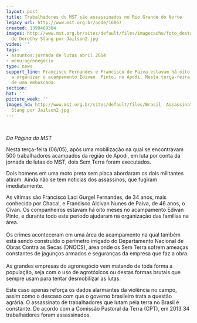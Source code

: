 ```yaml
---
layout: post
title: Trabalhadores do MST são assassinados no Rio Grande do Norte
legacy_url: http://www.mst.org.br/node/16067
created: 1399469304
images: http://www.mst.org.br/sites/default/files/imagecache/foto_destaque/Brasil  Assassinato
  de Dorothy Stang por Jailson2.jpg
video: ''
tags:
- assuntos:jornada de lutas abril 2014
- menu:agronegócio
type: news
support_line: Francisco Fernandes e Francisco de Paiva estavam há oito meses ajudando
  a organizar o acampamento Edivan  Pinto, no Apodi. Nesta terça-feira, foram vítimas
  de uma emboscada.
section: 
hat: ''
picture_week: ''
images_hd: http://www.mst.org.br/sites/default/files/Brasil  Assassinato de Dorothy
  Stang por Jailson2.jpg
---
```

<p><em><br></em></p><p><em>Da Página do MST</em></p><p>Nesta terça-feira (06/05), após uma mobilização na qual se encontravam 500 trabalhadores acampados da região de Apodi, em luta por conta da jornada de lutas do MST, dois Sem&nbsp;Terra foram executados.&nbsp;</p><p>Dois homens em uma moto preta sem placa abordaram os dois militantes atiram. Ainda não se tem noticias dos  assassinos, que fugiram imediatamente.</p><p>As vítimas são Francisco Laci Gurgel Fernandes, de 34 anos, mais conhecido por Chacal, e Francisco Alcivan Nunes de Paiva, de 46 anos, o Civan. Os companheiros estavam há oito meses no acampamento Edivan Pinto, e durante todo este período ajudaram na organização das famílias na área.<br><br>Os crimes aconteceram em uma área de acampamento na qual também está sendo construído o perímetro irrigado do Departamento Nacional de Obras Contra as Secas (DNOCS), área onde os Sem Terra sofrem ameaças constantes de jagunços armados e seguranças da empresa que faz a obra.<br><br>As grandes empresas do agronegócio vem matando de toda forma a população, seja com o uso de agrotóxicos ou destas formas brutais que sempre usam para tentar desmobilizar as lutas.</p><p>Este caso apenas  reforça os dados alarmantes da violência no campo, assim como o  descaso com que o governo brasileiro trata a questão agrária. O assassinato de trabalhadores que lutam pela terra no Brasil é constante. De acordo com a Comissão Pastoral da Terra&nbsp;(CPT), em 2013 34 trabalhadores foram assassinados.</p>
